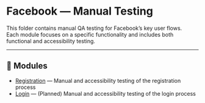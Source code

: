 # Facebook — Manual Testing

This folder contains manual QA testing for Facebook’s key user flows.  
Each module focuses on a specific functionality and includes both functional and accessibility testing.

---

## 📁 Modules

- [Registration](./registration) — Manual and accessibility testing of the registration process  
- [Login](./login) — (Planned) Manual and accessibility testing of the login process

